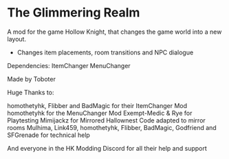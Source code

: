# The Glimmering Realm

A mod for the game Hollow Knight, that changes the game world into a new layout.

- Changes item placements, room transitions and NPC dialogue

Dependencies:
ItemChanger
MenuChanger

Made by Toboter

Huge Thanks to:

homothetyhk, Flibber and BadMagic for their ItemChanger Mod
homothetyhk for the MenuChanger Mod
Exempt-Medic & Rye for Playtesting
Mimijackz for Mirrored Hallownest Code adapted to mirror rooms
Mulhima, Link459, homothetyhk, Flibber, BadMagic, Godfriend and SFGrenade for technical help

And everyone in the HK Modding Discord for all their help and support

